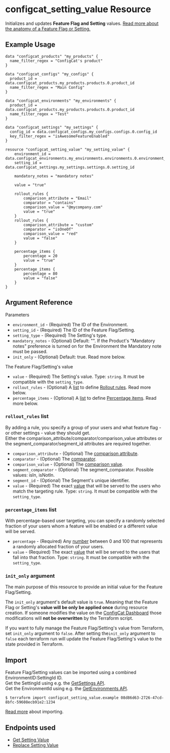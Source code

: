 # configcat_setting_value Resource

Initializes and updates **Feature Flag and Setting** values. [Read more about the anatomy of a Feature Flag or Setting.](https://configcat.com/docs/main-concepts) 

## Example Usage

```hcl
data "configcat_products" "my_products" {
  name_filter_regex = "ConfigCat's product"
}

data "configcat_configs" "my_configs" {
  product_id = data.configcat_products.my_products.products.0.product_id
  name_filter_regex = "Main Config"
}

data "configcat_environments" "my_environments" {
  product_id = data.configcat_products.my_products.products.0.product_id
  name_filter_regex = "Test"
}

data "configcat_settings" "my_settings" {
  config_id = data.configcat_configs.my_configs.configs.0.config_id
  key_filter_regex = "isAwesomeFeatureEnabled"
}

resource "configcat_setting_value" "my_setting_value" {
    environment_id = data.configcat_environments.my_environments.environments.0.environment_id
    setting_id = data.configcat_settings.my_settings.settings.0.setting_id

    mandatory_notes = "mandatory notes"
    
    value = "true"

    rollout_rules {
        comparison_attribute = "Email"
        comparator = "contains"
        comparison_value = "@mycompany.com"
        value = "true"
    }
    rollout_rules {
        comparison_attribute = "custom"
        comparator = "isOneOf"
        comparison_value = "red"
        value = "false"
    }

    percentage_items {
        percentage = 20
        value = "true"
    }
    percentage_items {
        percentage = 80
        value = "false"
    }
}
```

## Argument Reference

Parameters
* `environment_id` - (Required) The ID of the Environment.
* `setting_id` - (Required) The ID of the Feature Flag/Setting.
* `setting_type` - (Required) The Setting's type.
* `mandatory_notes` - (Optional) Default: "". If the Product's "Mandatory notes" preference is turned on for the Environment the Mandatory note must be passed.  
* `init_only` - (Optional) Default: true. Read more below.  

The Feature Flag/Setting's value
* `value` - (Required) The Setting's value. Type: `string`. It must be compatible with the `setting_type`.
* `rollout_rules` - (Optional) A [list](https://www.terraform.io/docs/configuration/types.html#list-) to define [Rollout rules](https://configcat.com/docs/advanced/targeting/#anatomy-of-a-targeting-rule). Read more below.
* `percentage_items` - (Optional) A [list](https://www.terraform.io/docs/configuration/types.html#list-) to define [Percentage items](https://configcat.com/docs/advanced/targeting/#targeting-a-percentage-of-users). Read more below.

### `rollout_rules` list

By adding a rule, you specify a group of your users and what feature flag - or other settings - value they should get.  
Either the comparison_attribute/comparator/comparison_value attributes or the segment_comparator/segment_id attributes are required together.

* `comparison_attribute` - (Optional) The [comparison attribute](https://configcat.com/docs/advanced/targeting/#attribute).
* `comparator` - (Optional) The [comparator](https://configcat.com/docs/advanced/targeting/#comparator).
* `comparison_value` - (Optional) The [comparison value](https://configcat.com/docs/advanced/targeting/#comparison-value).
* `segment_comparator` - (Optional) The segment_comparator. Possible values: isIn, isNotIn.
* `segment_id` - (Optional) The Segment's unique identifier.
* `value` - (Required) The exact [value](https://configcat.com/docs/advanced/targeting/#served-value) that will be served to the users who match the targeting rule. Type: `string`. It must be compatible with the `setting_type`.

### `percentage_items` list

With percentage-based user targeting, you can specify a randomly selected fraction of your users whom a feature will be enabled or a different value will be served.

* `percentage` - (Required) Any [number](https://configcat.com/docs/advanced/targeting/#-value) between 0 and 100 that represents a randomly allocated fraction of your users.
* `value` - (Required) The exact [value](https://configcat.com/docs/advanced/targeting/#served-value-1) that will be served to the users that fall into that fraction. Type: `string`. It must be compatible with the `setting_type`.

### `init_only` argument

The main purpose of this resource to provide an initial value for the Feature Flag/Setting.  

The `init_only` argument's default value is `true`. Meaning that the Feature Flag or Setting's **value will be only be applied once** during resource creation. If someone modifies the value on the [ConfigCat Dashboard](https://app.configcat.com) those modifications will **not be overwritten** by the Terraform script.

If you want to fully manage the Feature Flag/Setting's value from Terraform, set `init_only` argument to `false`. After setting the`init_only` argument to `false` each terraform run will update the Feature Flag/Setting's value to the state provided in Terraform.

## Import

Feature Flag/Setting values can be imported using a combined EnvironmentID:SettingId ID.  
Get the SettingId using e.g. the [GetSettings API](https://api.configcat.com/docs/#operation/get-settings).  
Get the EnvironmentId using e.g. the [GetEnvironments API](https://api.configcat.com/docs/#operation/get-environments).

```
$ terraform import configcat_setting_value.example 08d86d63-2726-47cd-8bfc-59608ecb91e2:1234
```

[Read more](https://learn.hashicorp.com/tutorials/terraform/state-import) about importing.

## Endpoints used
* [Get Setting Value](https://api.configcat.com/docs/#operation/get-setting-value)
* [Replace Setting Value](https://api.configcat.com/docs/#operation/replace-setting-value)
